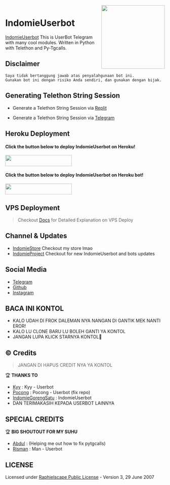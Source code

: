 <img src="https://telegra.ph/file/6400d5ad5b7d9fcb1fab0.jpg" align="right" width="200" height="200"/>

# IndomieUserbot

[IndomieUserbot](https://github.com/IndomieGorengSatu/IndomieUserbot) This is UserBot Telegram with many cool modules. Written in Python with Telethon and Py-Tgcalls.


## Disclaimer

```console
Saya tidak bertanggung jawab atas penyalahgunaan bot ini.
Gunakan bot ini dengan risiko Anda sendiri, dan gunakan dengan bijak.
```


## Generating Telethon String Session

- Generate a Telethon String Session via [Replit](https://replit.com/@IndomieGenetik/Telegram-String?lite=1&outputonly=1)

- Generate a Telethon String Session via [Telegram](https://t.me/IndomieStringBot)


## Heroku Deployment

<h4>Click the button below to deploy IndomieUserbot on Heroku!</h4>
<a href="https://dashboard.heroku.com/new?template=https://github.com/IndomieGorengSatu/IndomieDeploy"><img src="https://img.shields.io/badge/Deploy%20To%20Heroku-black?style=flat&logo=heroku" width="210" height="34.45"/></a> 

<h4>Click the button below to deploy IndomieUserbot on Heroku bot!</h4>
<a href="https://telegram.dog/XTZ_HerokuBot?start=JiRsb25nIDIwMDkw"><img src="https://img.shields.io/badge/Deploy%20To%20Bot%20Heroku-blue?style=flat&logo=Telegram" width="210" height="34.45"/></a>


## VPS Deployment

> Checkout [Docs](https://telegra.ph/DEPLOY-ON-VPS-07-07) for Detailed Explanation on VPS Deploy


## Channel & Updates 

- [IndomieStore](https://t.me/IndomieStore) Checkout my store lmao
- [IndomieProject](https://t.me/IndomieProject) Checkout for new IndomieUserbot and bots updates


## Social Media 

- [Telegram](https://t.me/IndomieGenetik)
- [Github](https://github.com/IndomieGorengSatu)
- [Instagram](https://instagram.com/w1thmyluv)


## BACA INI KONTOL

*  KALO UDAH DI FROK DALEMAN NYA NANGAN DI GANTIK MEK NANTI EROR!
*  KALO LU CLONE BARU LU BOLEH GANTI YA KONTOL 
*  JANGAN LUPA KLICK STARNYA KONTOL🤗



##  © Credits 
> JANGAN DI HAPUS CREDIT NYA YA KONTOL

🏆 **THANKS TO**
*   [Kyy](https://github.com/muhammadrizky16) :  Kyy - Userbot
*   [Pocong](https://github.com/poocong)      :  Pocong - Userbot (fix repo)
*   [IndomieGorengSatu](https://github.com/IndomieGorengSatu)    :  IndomieUserbot
*   DAN TERIMAKASIH KEPADA USERBOT LAINNYA


## SPECIAL CREDITS 

🏆 **BIG SHOUTOUT FOR MY SUHU**
*   [Abdul](https://github.com/DoellBarr) : (Helping me out how to fix pytgcalls)
*   [Risman](https://github.com/mrismanaziz)  :  Man - Userbot


## LICENSE 
Licensed under [Raphielscape Public License](https://github.com/IndomieGorengSatu/IndomieUserbot/blob/IndomieUserbot/LICENSE) - Version 3, 29 June 2007
